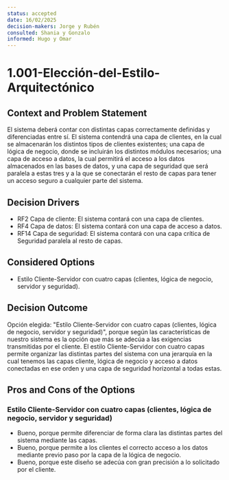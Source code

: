 ```yaml
---
status: accepted
date: 16/02/2025
decision-makers: Jorge y Rubén
consulted: Shania y Gonzalo
informed: Hugo y Omar
---
```


# 1.001-Elección-del-Estilo-Arquitectónico

## Context and Problem Statement

El sistema deberá contar con distintas capas correctamente definidas y diferenciadas entre sí. El sistema contendrá una capa de clientes, en la cual se almacenarán los distintos tipos de clientes existentes; una capa de lógica de negocio, donde se incluirán los distintos módulos necesarios; una capa de acceso a datos, la cual permitirá el acceso a los datos almacenados en las bases de datos, y una capa de seguridad que será paralela a estas tres y a la que se conectarán el resto de capas para tener un acceso seguro a cualquier parte del sistema.

## Decision Drivers

* RF2 Capa de cliente: El sistema contará con una capa de clientes.
* RF4 Capa de datos: El sistema contará con una capa de acceso a datos.
* RF14 Capa de seguridad: El sistema contará con una capa crítica de Seguridad paralela al resto de capas.

## Considered Options

* Estilo Cliente-Servidor con cuatro capas (clientes, lógica de negocio, servidor y seguridad).

## Decision Outcome

Opción elegida: "Estilo Cliente-Servidor con cuatro capas (clientes, lógica de negocio, servidor y seguridad)", porque según las características de nuestro sistema es la opción que más se adecúa a las exigencias transmitidas por el cliente. El estilo Cliente-Servidor con cuatro capas permite organizar las distintas partes del sistema con una jerarquía en la cual tenemos las capas cliente, lógica de negocio y acceso a datos conectadas en ese orden y una capa de seguridad horizontal a todas estas.

## Pros and Cons of the Options

### Estilo Cliente-Servidor con cuatro capas (clientes, lógica de negocio, servidor y seguridad)

* Bueno, porque permite diferenciar de forma clara las distintas partes del sistema mediante las capas.
* Bueno, porque permite a los clientes el correcto acceso a los datos mediante previo paso por la capa de la lógica de negocio.
* Bueno, porque este diseño se adecúa con gran precisión a lo solicitado por el cliente.
